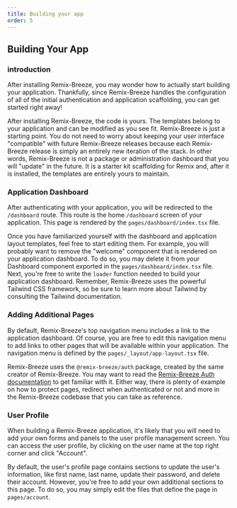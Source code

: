 ```yaml
---
title: Building your app
order: 5
---
```


## Building Your App

### introduction

After installing Remix-Breeze, you may wonder how to actually start building your application. Thankfully, since Remix-Breeze handles the configuration of all of the initial authentication and application scaffolding, you can get started right away!

After installing Remix-Breeze, the code is yours. The templates belong to your application and can be modified as you see fit. Remix-Breeze is just a starting point. You do not need to worry about keeping your user interface "compatible" with future Remix-Breeze releases because each Remix-Breeze release is simply an entirely new iteration of the stack. In other words, Remix-Breeze is not a package or administration dashboard that you will "update" in the future. It is a starter kit scaffolding for Remix and, after it is installed, the templates are entirely yours to maintain.

### Application Dashboard ​

After authenticating with your application, you will be redirected to the `/dashboard` route. This route is the home `/dashboard` screen of your application. This page is rendered by the `pages/dashboard/index.tsx` file.

Once you have familiarized yourself with the dashboard and application layout templates, feel free to start editing them. For example, you will probably want to remove the "welcome" component that is rendered on your application dashboard. To do so, you may delete it from your Dashboard component exported in the `pages/dashboard/index.tsx` file. Next, you're free to write the `loader` function needed to build your application dashboard. Remember, Remix-Breeze uses the powerful Tailwind CSS framework, so be sure to learn more about Tailwind by consulting the Tailwind documentation.

### Adding Additional Pages ​

By default, Remix-Breeze's top navigation menu includes a link to the application dashboard. Of course, you are free to edit this navigation menu to add links to other pages that will be available within your application. The navigation menu is defined by the `pages/_layout/app-layout.tsx` file.

Remix-Breeze uses the `@remix-breeze/auth` package, created by the same creator of Remix-Breeze. You may want to read the [Remix-Breeze Auth documentation](https://www.npmjs.com/package/@remix-breeze/auth?activeTab=readme) to get familiar with it. Either way, there is plenty of example on how to protect pages, redirect when authenticated or not and more in the Remix-Breeze codebase that you can take as reference.

### User Profile ​

When building a Remix-Breeze application, it's likely that you will need to add your own forms and panels to the user profile management screen. You can access the user profile, by clicking on the user name at the top right corner and click "Account".

By default, the user's profile page contains sections to update the user's information, like first name, last name, update their password, and delete their account. However, you're free to add your own additional sections to this page. To do so, you may simply edit the files that define the page in `pages/account`.
